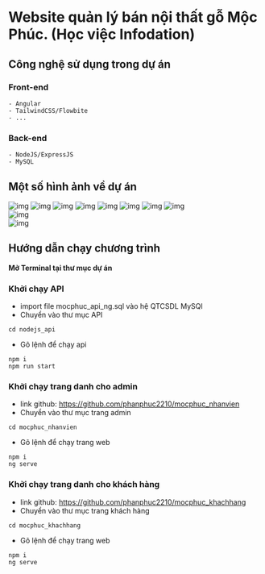 # Website quản lý bán nội thất gỗ Mộc Phúc. (Học việc Infodation)
## Công nghệ sử dụng trong dự án
### Front-end
    - Angular
    - TailwindCSS/Flowbite
    - ...
### Back-end
    - NodeJS/ExpressJS
    - MySQL

## Một số hình ảnh về dự án
![img](https://i.imgur.com/eAJOp8V.png)
![img](https://i.imgur.com/wwLI97z.png)
![img](https://i.imgur.com/fZVcFCP.png)
![img](https://i.imgur.com/nFNlyjm.png)
![img](https://i.imgur.com/2xuPomh.png)
![img](https://i.imgur.com/fcbPr6W.png)
![img](https://i.imgur.com/O60f0Ka.png)
![img](https://i.imgur.com/wsh3F9i.png)     
![img](https://i.imgur.com/LqqL5a4.png)     
![img](https://i.imgur.com/Zg3sOGm.png)     



## Hướng dẫn chạy chương trình
**Mở Terminal tại thư mục dự án** 
### Khởi chạy API
- import file mocphuc_api_ng.sql vào hệ QTCSDL MySQl
- Chuyển vào thư mục API
```
cd nodejs_api
```
- Gõ lệnh để chạy api
```
npm i
npm run start
```

### Khởi chạy trang danh cho admin
- link github: https://github.com/phanphuc2210/mocphuc_nhanvien
- Chuyển vào thư mục trang admin
```
cd mocphuc_nhanvien
```
- Gõ lệnh để chạy trang web
```
npm i
ng serve
```

### Khởi chạy trang danh cho khách hàng
- link github: https://github.com/phanphuc2210/mocphuc_khachhang
- Chuyển vào thư mục trang khách hàng
```
cd mocphuc_khachhang
```
- Gõ lệnh để chạy trang web
```
npm i
ng serve
```